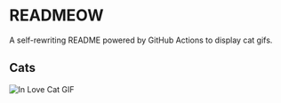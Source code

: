 # READMEOW

A self-rewriting README powered by GitHub Actions to display cat gifs.

## Cats

![In Love Cat GIF](https://media0.giphy.com/media/v1.Y2lkPTlhY2QwMmRhYXJjOW5odHZrMW84b2M4cmpmcjcxeXlqNHdja3d5amNzZ2hlM2tsZSZlcD12MV9naWZzX3NlYXJjaCZjdD1n/MDJ9IbxxvDUQM/200.gif)
